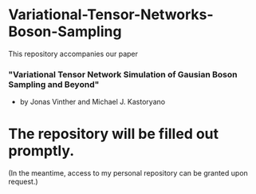 # Variational-Tensor-Networks-Boson-Sampling
This repository accompanies our paper 
### "Variational Tensor Network Simulation of Gausian Boson Sampling and Beyond" 
 - by Jonas Vinther and Michael J. Kastoryano


# The repository will be filled out promptly.
(In the meantime, access to my personal repository can be granted upon request.)
